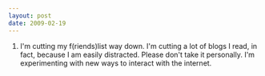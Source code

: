 ```yaml
---
layout: post
date: 2009-02-19
--- 
```


1. I'm cutting my f(riends)list way down. I'm cutting a lot of blogs I read, in fact, because I am easily distracted. Please don't take it personally. I'm experimenting with new ways to interact with the internet.
